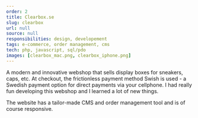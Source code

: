 ```yaml
---
order: 2
title: Clearbox.se
slug: clearbox
url: null
source: null
responsibilities: design, developement
tags: e-commerce, order management, cms
tech: php, javascript, sql/pdo
images: [clearbox_mac.png, clearbox_iphone.png]
---
```


A modern and innovative webshop that sells display boxes for sneakers, caps, etc. At checkout, the frictionless payment method Swish is used - a Swedish payment option for direct payments via your cellphone. I had really fun developing this webshop and I learned a lot of new things.

The website has a tailor-made CMS and order management tool and is of course responsive.
